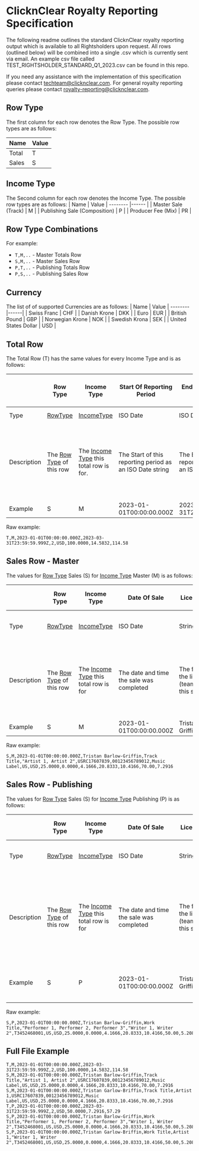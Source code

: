 # ClicknClear Royalty Reporting Specification
The following readme outlines the standard ClicknClear royalty reporting output which is available to all Rightsholders upon request.
All rows (outlined below) will be combined into a single .csv which is currently sent via email.
An example csv file called TEST_RIGHTSHOLDER_STANDARD_Q1_2023.csv can be found in this repo.

If you need any assistance with the implementation of this specification please contact [techteam@clicknclear.com](mailto:techteam@clicknclear.com).
For general royalty reporting queries please contact [royalty-reporting@clicknclear.com](mailto:royalty-reporting@clicknclear.com).

## Row Type
The first column for each row denotes the Row Type. The possible row types are as follows:

| Name  | Value
| ------|------ |
| Total | T     |
| Sales | S     |

## Income Type
The Second column for each row denotes the Income Type. The possible row types are as follows:
| Name                   | Value
| --------               |------ |
| Master Sale (Track)    | M     |
| Publishing Sale (Composition) | P     |
| Producer Fee (Mix)     | PR    |


## Row Type Combinations
For example:
- `T,M,..` - Master Totals Row
- `S,M,..` - Master Sales Row
- `P,T,..` - Publishing Totals Row
- `P,S,..` - Publishing Sales Row

## Currency
The list of of supported Currencies are as follows:
| Name                 | Value
| --------             |------|
| Swiss Franc          | CHF  |
| Danish Krone         | DKK  |
| Euro                 | EUR  |
| British Pound        | GBP  |
| Norwegian Krone      | NOK  |
| Swedish Krona        | SEK  |
| United States Dollar | USD  |

## Total Row

The Total Row (T) has the same values for every Income Type and is as follows:

|             | Row Type                               | Income Type                                            | Start Of Reporting Period                                | End Of Reporting Period                                | Number of Sales Of this Income Type                                           | Currency                                                           | Balance Brought Forwards                                     | Amounts Due To Rightsholder                                           | Total Due To Rightsholder
| --------    | ----------                             | ----------                                             | ----------                                               | ----------                                             | ----------                                                                    | ----------                                                         | ----------                                                   | ----------                                                            | ----------
| Type        | [RowType](#row-type)                   | [IncomeType](#income-type)                             | ISO Date                                                 | ISO Date                                               | int                                                                           | Currency                                                           | float (4dp)                                                  | float (4dp)                                                           | float (2dp)
| Description | The [Row Type](#row-type)  of this row | The [Income Type](#income-type) this total row is for. | The Start of this reporting period as an ISO Date string | The End of this reporting period as an ISO Date string | The number of sales of this [IncomeType](#income-type) present in this report | The [Currency](#currency) the financial values of this line are in | The balance brought forwards from previous reporting periods | The amount due to the rightsholder generate for this reporting period | The final total due to the rightsholder for this reporting period and the balance brought forwards
| Example     | S                                      | M                                                      | 2023-01-01T00:00:00.000Z                                 | 2023-03-31T23:59:59.000Z                               | 10                                                                            | USD                                                                | 100.4220                                                     | 50.0881                                                               | 150.51

Raw example:
```
T,M,2023-01-01T00:00:00.000Z,2023-03-31T23:59:59.999Z,2,USD,100.0000,14.5832,114.58
```

## Sales Row - Master

The values for [Row Type](#row-type) Sales (S) for [Income Type](#row-type) Master (M) is as follows:

|             | Row Type                               | Income Type                                            | Date Of Sale                              | Licensee Name                                                     |  Title                               | Performed By                                                          | ISRC                                    | UPC                                    | Label                  | Territory Licensed                             | Currency                                                           | Gross Receipts                    | Refund                         | Sales Tax                           | Net Receipts                                                               | Distributable Recording Revenue                                      | License Margin                                                                    | Amount Due to Rightsholder                              |
| --------    | ----------                             | ----------                                             | ----------                                | ----------                                                        | ----------                           | ----------                                                            | ----------                              | ----------                             | ----------             | ----------                                     | ----------                                                         | ----------                        | ----------                     | ----------                          | ----------                                                                 | ----------                                                           | ----------                                                                        | ----------                                              |
| Type        | [RowType](#row-type)                   | [IncomeType](#income-type)                             | ISO Date                                  | String                                                            | String                               | String                                                                | String                                  | String                                 | String                 | ISO 3166 Territory Code                        | Currency                                                           | float (4dp)                       | float (4dp)                    | float (4dp)                         | float (4dp)                                                                | float (4dp)                                                          | float (percent, 2dp)                                                              | float (4dp)                                             |
| Description | The [Row Type](#row-type) of this row  | The [Income Type](#income-type) this total row is for  | The date and time the sale was completed  | The full name of the licensee (team/individual) this sale is for  | The title of track this sale is for  | Comma Separated List of the performers of the track this sale is for  | The ISRC of the track this sale is for  | The UPC of the track this sale is for  | The Name of the label  | The Territory licensed that this sale is for   | The [Currency](#currency) of the financial values for this sale    | The Gross Receipts for this sale  | The refund value for this sale | The sales tax applied to this sale  | The Net Receipts for this sale (Gross Receipts minus Sales Tax & Refunds)  | The total distributable revenue for the master rights for this sale  | The license margin percentage the RH will receive from the distributable revenue  | The final amount due to the Rightsholder for this sale  |
| Example     | S                                      | M                                                      | 2023-01-01T00:00:00.000Z                  | Tristan Barlow-Griffin                                            | Track Title                          | Artist 1, Artist 2                                                    | USRC17607839                            | 00123456789012                         | Music Label            | US                                             | USD                                                                | 25.0000                           | 0.0000                         | 4.1666                              | 20.8333                                                                    | 10.4166                                                              | 70.00                                                                             | 7.2916                                                  |

Raw example:
```
S,M,2023-01-01T00:00:00.000Z,Tristan Barlow-Griffin,Track Title,"Artist 1, Artist 2",USRC17607839,00123456789012,Music Label,US,USD,25.0000,0.0000,4.1666,20.8333,10.4166,70.00,7.2916
```

## Sales Row - Publishing

The values for [Row Type](#row-type) Sales (S) for [Income Type](#row-type) Publishing (P) is as follows:

|             | Row Type                               | Income Type                                            | Date Of Sale                              | Licensee Name                                                     |  Title                                         | Performed By                                               | Writers                                                    | ISWC                        | Territory Licensed                             | Currency                                                        | Gross Receipts                    | Refund                         | Sales Tax                           | Net Receipts                                                               | Distributable Composition Revenue                                        | Composition Ownership                                                                                    | Fee For Composition Share                                                                                       | License Margin                                                                    | Amount Due to Rightsholder                              |
| --------    | ----------                             | ----------                                             | ----------                                | ----------                                                        | ----------                                     | ----------                                                 | ----------                                                 | ----------                  | ----------                                     | ----------                                                      | ----------                        | ----------                     | ----------                          | ----------                                                                 | ----------                                                               | ----------                                                                                               | ----------                                                                                                      | ----------                                                                        | ----------                                              |
| Type        | [RowType](#row-type)                   | [IncomeType](#income-type)                             | ISO Date                                  | String                                                            | String                                         | String                                                     | String                                                     | String                      | ISO 3166 Territory Code                        | Currency                                                        | float (4dp)                       | float (4dp)                    | float (4dp)                         | float (4dp)                                                                | float (4dp)                                                              | float (percent, 2dp)                                                                                     | float (4dp)                                                                                                     | float (percent, 2dp)                                                              | float (4dp)                                             |
| Description | The [Row Type](#row-type)  of this row | The [Income Type](#income-type) this total row is for  | The date and time the sale was completed  | The full name of the licensee (team/individual) this sale is for  | The title of the composition this sale is for  | Comma Separated List of the performers of the composition  | A Comma Separated list of the writers of the composition   | The ISWC of the composition | The Territory licensed that this sale is for   | The [Currency](#currency) of the financial values of this sale  | The Gross Receipts for this sale  | The refund value for this sale | The sales tax applied to this sale  | The Net Receipts for this sale (Gross Receipts minus Sales Tax & Refunds)  | The total distributable revenue for the publishing rights for this sale  | The controlling percentage ownership of this composition the Rightsholder has in the licensed territory  | The amount of distributable revenue available to the Rightsholder based on their ownership of this composition  | The license margin percentage the RH will receive from the distributable revenue  | The final amount due to the Rightsholder for this sale  |
| Example     | S                                      | P                                                      | 2023-01-01T00:00:00.000Z                  | Tristan Barlow-Griffin                                            | Work Title                                     | Performer 1, Performer 2, Performer 3                      | Writer 1, Writer 2                                         | T3452468001                 | US                                             | USD                                                             | 25.0000                           | 0.0000                         | 4.1666                              | 20.8333                                                                    | 10.4166                                                                  | 50.00                                                                                                    | 5.2083                                                                                                          | 70.00                                                                             | 3.6458                                                  |

Raw example:
```
S,P,2023-01-01T00:00:00.000Z,Tristan Barlow-Griffin,Work Title,"Performer 1, Performer 2, Performer 3","Writer 1, Writer 2",T3452468001,US,USD,25.0000,0.0000,4.1666,20.8333,10.4166,50.00,5.2083,70.00,3.6458
```


## Full File Example
```
T,M,2023-01-01T00:00:00.000Z,2023-03-31T23:59:59.999Z,2,USD,100.0000,14.5832,114.58
S,M,2023-01-01T00:00:00.000Z,Tristan Barlow-Griffin,Track Title,"Artist 1, Artist 2",USRC17607839,00123456789012,Music Label,US,USD,25.0000,0.0000,4.1666,20.8333,10.4166,70.00,7.2916
S,M,2023-01-01T00:00:00.000Z,Tristan Garlow-Briffin,Track Title,Artist 1,USRC17607839,00123456789012,Music Label,US,USD,25.0000,0.0000,4.1666,20.8333,10.4166,70.00,7.2916
T,P,2023-01-01T00:00:00.000Z,2023-03-31T23:59:59.999Z,2,USD,50.0000,7.2916,57.29
S,P,2023-01-01T00:00:00.000Z,Tristan Barlow-Griffin,Work Title,"Performer 1, Performer 2, Performer 3","Writer 1, Writer 2",T3452468001,US,USD,25.0000,0.0000,4.1666,20.8333,10.4166,50.00,5.2083,70.00,3.6458
S,P,2023-01-01T00:00:00.000Z,Tristan Garlow-Briffin,Work Title,Artist 1,"Writer 1, Writer 2",T3452468001,US,USD,25.0000,0.0000,4.1666,20.8333,10.4166,50.00,5.2083,70.00,3.6458

```
